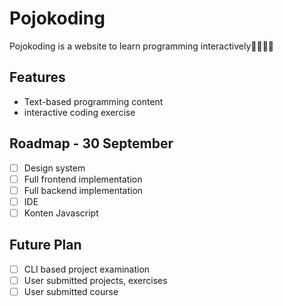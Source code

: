 # Pojokoding

Pojokoding is a website to learn programming interactively🌸🍮🍪🍪 

## Features

- Text-based programming content 
- interactive coding exercise

## Roadmap - 30 September

- [ ] Design system 
- [ ] Full frontend implementation
- [ ] Full backend implementation
- [ ] IDE
- [ ] Konten Javascript

## Future Plan

- [ ] CLI based project examination
- [ ] User submitted projects, exercises
- [ ] User submitted course